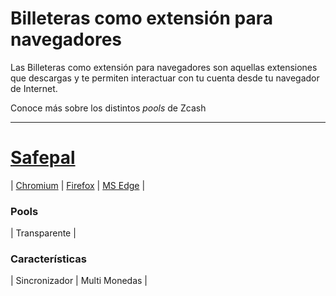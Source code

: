 # Billeteras como extensión para navegadores #

Las Billeteras como extensión para navegadores son aquellas extensiones que descargas y te permiten interactuar con tu cuenta desde tu navegador de Internet.

Conoce más sobre los distintos _pools_ de Zcash 

---
# [Safepal](https://www.safepal.com/) #
| [Chromium](https://chrome.google.com/webstore/detail/safepal-extension-wallet/lgmpcpglpngdoalbgeoldeajfclnhafa) | [Firefox](https://addons.mozilla.org/en-US/firefox/addon/safepal-extension-wallet/) | [MS Edge](https://microsoftedge.microsoft.com/addons/detail/safepal-extension-wallet/apenkfbbpmhihehmihndmmcdanacolnh) |

### Pools ###
| Transparente |

### Características ###
| Sincronizador | Multi Monedas |
